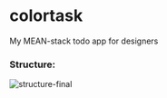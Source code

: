 # colortask
My MEAN-stack todo app for designers

### Structure:

![structure-final](https://cloud.githubusercontent.com/assets/8011539/23457043/b6def370-fe7e-11e6-9857-42d8ebb05cfb.jpg)
